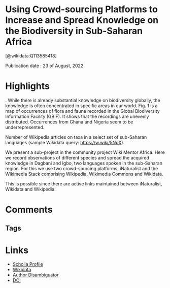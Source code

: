
Using Crowd-sourcing Platforms to Increase and Spread Knowledge on the Biodiversity in Sub-Saharan Africa
=========================================================================================================
  
  [@wikidata:Q113585418]  
  
Publication date : 23 of August, 2022  

# Highlights
. While there is already substantial knowledge on biodiversity globally, the knowledge is often concentrated in specific areas in our world. Fig. 1 is a map of occurrences of flora and fauna recorded in the Global Biodiversity Information Facility (GBIF). It shows that the recordings are unevenly distributed. Occurrences from Ghana and Nigeria seem to be underrepresented.

Number of Wikipedia articles on taxa in a select set of sub-Saharan languages (sample Wikidata query: https://w.wiki/5NpX).

We present a sub-project in the community project Wiki Mentor Africa. Here we record observations of different species and spread the acquired knowledge in Dagbani and Igbo, two languages spoken in the sub-Saharan region. For this we use two crowd-sourcing platforms, iNaturalist and the Wikimedia Stack comprising Wikipedia, Wikimedia Commons and Wikidata. 

 This is possible since there are active links maintained between iNaturalist, Wikidata and Wikipedia.

 
# Comments

## Tags

# Links
  
 * [Scholia Profile](https://scholia.toolforge.org/work/Q113585418)  
 * [Wikidata](https://www.wikidata.org/wiki/Q113585418)  
 * [Author Disambiguator](https://author-disambiguator.toolforge.org/work_item_oauth.php?id=Q113585418&batch_id=&match=1&author_list_id=&doit=Get+author+links+for+work)  
 * [DOI](https://doi.org/10.3897/BISS.6.93803)  
